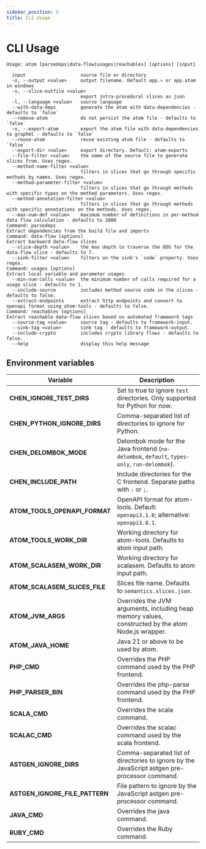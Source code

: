 ```yaml
---
sidebar_position: 5
title: CLI Usage
---
```


# CLI Usage

```
Usage: atom [parsedeps|data-flow|usages|reachables] [options] [input]

  input                    source file or directory
  -o, --output <value>     output filename. Default app.⚛ or app.atom in windows
  -s, --slice-outfile <value>
                           export intra-procedural slices as json
  -l, --language <value>   source language
  --with-data-deps         generate the atom with data-dependencies - defaults to `false`
  --remove-atom            do not persist the atom file - defaults to `false`
  -x, --export-atom        export the atom file with data-dependencies to graphml - defaults to `false`
  --reuse-atom             reuse existing atom file - defaults to `false`
  --export-dir <value>     export directory. Default: atom-exports
  --file-filter <value>    the name of the source file to generate slices from. Uses regex.
  --method-name-filter <value>
                           filters in slices that go through specific methods by names. Uses regex.
  --method-parameter-filter <value>
                           filters in slices that go through methods with specific types on the method parameters. Uses regex.
  --method-annotation-filter <value>
                           filters in slices that go through methods with specific annotations on the methods. Uses regex.
  --max-num-def <value>    maximum number of definitions in per-method data flow calculation - defaults to 2000
Command: parsedeps
Extract dependencies from the build file and imports
Command: data-flow [options]
Extract backward data-flow slices
  --slice-depth <value>    the max depth to traverse the DDG for the data-flow slice - defaults to 7.
  --sink-filter <value>    filters on the sink's `code` property. Uses regex.
Command: usages [options]
Extract local variable and parameter usages
  --min-num-calls <value>  the minimum number of calls required for a usage slice - defaults to 1.
  --include-source         includes method source code in the slices - defaults to false.
  --extract-endpoints      extract http endpoints and convert to openapi format using atom-tools - defaults to false.
Command: reachables [options]
Extract reachable data-flow slices based on automated framework tags
  --source-tag <value>     source tag - defaults to framework-input.
  --sink-tag <value>       sink tag - defaults to framework-output.
  --include-crypto         includes crypto library flows - defaults to false.
  --help                   display this help message
```

## Environment variables

| Variable                       | Description                                                                                         |
| ------------------------------ | --------------------------------------------------------------------------------------------------- |
| **CHEN_IGNORE_TEST_DIRS**      | Set to true to ignore `test` directories. Only supported for Python for now.                        |
| **CHEN_PYTHON_IGNORE_DIRS**    | Comma-separated list of directories to ignore for Python.                                           |
| **CHEN_DELOMBOK_MODE**         | Delombok mode for the Java frontend (`no-delombok`, `default`, `types-only`, `run-delombok`).       |
| **CHEN_INCLUDE_PATH**          | Include directories for the C frontend. Separate paths with `:` or `;`.                             |
| **ATOM_TOOLS_OPENAPI_FORMAT**  | OpenAPI format for atom-tools. Default: `openapi3.1.0`; alternative: `openapi3.0.1`.                |
| **ATOM_TOOLS_WORK_DIR**        | Working directory for atom-tools. Defaults to atom input path.                                      |
| **ATOM_SCALASEM_WORK_DIR**     | Working directory for scalasem. Defaults to atom input path.                                        |
| **ATOM_SCALASEM_SLICES_FILE**  | Slices file name. Defaults to `semantics.slices.json`.                                              |
| **ATOM_JVM_ARGS**              | Overrides the JVM arguments, including heap memory values, constructed by the atom Node.js wrapper. |
| **ATOM_JAVA_HOME**             | Java 21 or above to be used by atom.                                                                |
| **PHP_CMD**                    | Overrides the PHP command used by the PHP frontend.                                                 |
| **PHP_PARSER_BIN**             | Overrides the php-parse command used by the PHP frontend.                                           |
| **SCALA_CMD**                  | Overrides the scala command.                                                                        |
| **SCALAC_CMD**                 | Overrides the scalac command used by the scala frontend.                                            |
| **ASTGEN_IGNORE_DIRS**         | Comma-separated list of directories to ignore by the JavaScript astgen pre-processor command.       |
| **ASTGEN_IGNORE_FILE_PATTERN** | File pattern to ignore by the JavaScript astgen pre-processor command.                              |
| **JAVA_CMD**                   | Overrides the java command.                                                                         |
| **RUBY_CMD**                   | Overrides the Ruby command.                                                                         |
